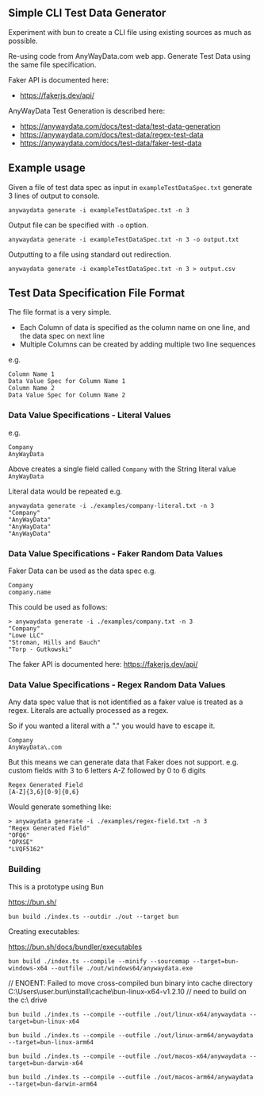## Simple CLI Test Data Generator

Experiment with bun to create a CLI file using existing sources as much as possible.

Re-using code from AnyWayData.com web app. Generate Test Data using the same file specification.

Faker API is documented here:

- https://fakerjs.dev/api/

AnyWayData Test Generation is described here:

- https://anywaydata.com/docs/test-data/test-data-generation
- https://anywaydata.com/docs/test-data/regex-test-data
- https://anywaydata.com/docs/test-data/faker-test-data

## Example usage

Given a file of test data spec as input in `exampleTestDataSpec.txt` generate 3 lines of output to console.

`anywaydata generate -i exampleTestDataSpec.txt -n 3`

Output file can be specified with `-o` option.

`anywaydata generate -i exampleTestDataSpec.txt -n 3 -o output.txt`

Outputting to a file using standard out redirection.

`anywaydata generate -i exampleTestDataSpec.txt -n 3 > output.csv`


## Test Data Specification File Format

The file format is a very simple.

- Each Column of data is specified as the column name on one line, and the data spec on next line
- Multiple Columns can be created by adding multiple two line sequences

e.g.

```
Column Name 1
Data Value Spec for Column Name 1
Column Name 2
Data Value Spec for Column Name 2
```

### Data Value Specifications - Literal Values

 e.g.

```
Company
AnyWayData
```
Above creates a single field called `Company` with the String literal value `AnyWayData`

Literal data would be repeated e.g.

```
anywaydata generate -i ./examples/company-literal.txt -n 3
"Company"
"AnyWayData"
"AnyWayData"
"AnyWayData"
```

### Data Value Specifications - Faker Random Data Values

Faker Data can be used as the data spec e.g.

```
Company
company.name
```

This could be used as follows:

```
> anywaydata generate -i ./examples/company.txt -n 3                                    
"Company"
"Lowe LLC"
"Stroman, Hills and Bauch"
"Torp - Gutkowski"
```

The faker API is documented here: https://fakerjs.dev/api/

### Data Value Specifications - Regex Random Data Values

Any data spec value that is not identified as a faker value is treated as a regex. Literals are actually processed as a regex.

So if you wanted a literal with a "." you would have to escape it.

```
Company
AnyWayData\.com
```

But this means we can generate data that Faker does not support. e.g. custom fields with 3 to 6 letters A-Z followed by 0 to 6 digits

```
Regex Generated Field
[A-Z]{3,6}[0-9]{0,6}
```

Would generate something like:

```
> anywaydata generate -i ./examples/regex-field.txt -n 3                                    
"Regex Generated Field"
"OFQ6"
"OPXSE"
"LVQF5162"
```

### Building

This is a prototype using Bun

https://bun.sh/



```
bun build ./index.ts --outdir ./out --target bun
```

Creating executables:

https://bun.sh/docs/bundler/executables


```
bun build ./index.ts --compile --minify --sourcemap --target=bun-windows-x64 --outfile ./out/windows64/anywaydata.exe
```


// ENOENT: Failed to move cross-compiled bun binary into cache directory C:\Users\user\.bun\install\cache\bun-linux-x64-v1.2.10
// need to build on the c:\ drive
```
bun build ./index.ts --compile --outfile ./out/linux-x64/anywaydata --target=bun-linux-x64
```

```
bun build ./index.ts --compile --outfile ./out/linux-arm64/anywaydata --target=bun-linux-arm64
```

```
bun build ./index.ts --compile --outfile ./out/macos-x64/anywaydata --target=bun-darwin-x64
```

```
bun build ./index.ts --compile --outfile ./out/macos-arm64/anywaydata --target=bun-darwin-arm64
```